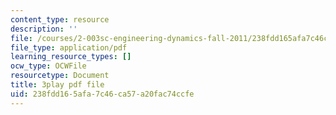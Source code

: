 ```yaml
---
content_type: resource
description: ''
file: /courses/2-003sc-engineering-dynamics-fall-2011/238fdd165afa7c46ca57a20fac74ccfe_YZ9y4zcfCPs.pdf
file_type: application/pdf
learning_resource_types: []
ocw_type: OCWFile
resourcetype: Document
title: 3play pdf file
uid: 238fdd16-5afa-7c46-ca57-a20fac74ccfe
---
```

